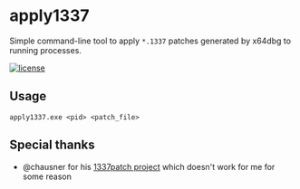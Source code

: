 # apply1337

Simple command-line tool to apply `*.1337` patches generated by x64dbg to running processes.

[![license](https://img.shields.io/github/license/imxeno/apply1337.svg)](https://github.com/imxeno/apply1337/blob/master/LICENSE)

## Usage

```apply1337.exe <pid> <patch_file>```

## Special thanks

- @chausner for his [1337patch project](https://github.com/chausner/1337patch) which doesn't work for me for some reason
